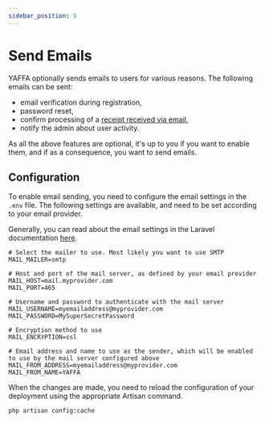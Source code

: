 ```yaml
---
sidebar_position: 5
---
```


# Send Emails

YAFFA optionally sends emails to users for various reasons. The following emails can be sent:
* email verification during registration,
* password reset,
* confirm processing of a [receipt received via email](process-receipts-with-ai.md),
* notify the admin about user activity.

As all the above features are optional, it's up to you if you want to enable them, and if as a consequence, you want to send emails.

## Configuration

To enable email sending, you need to configure the email settings in the `.env` file. The following settings are available, and need to be set according to your email provider.

Generally, you can read about the email settings in the Laravel documentation [here](https://laravel.com/docs/10.x/mail#configuration).

```env
# Select the mailer to use. Most likely you want to use SMTP
MAIL_MAILER=smtp

# Host and port of the mail server, as defined by your email provider
MAIL_HOST=mail.myprovider.com
MAIL_PORT=465

# Username and password to authenticate with the mail server
MAIL_USERNAME=myemailaddress@myprovider.com
MAIL_PASSWORD=MySuperSecretPassword

# Encryption method to use
MAIL_ENCRYPTION=ssl

# Email address and name to use as the sender, which will be enabled to use by the mail server configured above
MAIL_FROM_ADDRESS=myemailaddress@myprovider.com
MAIL_FROM_NAME=YAFFA
```

When the changes are made, you need to reload the configuration of your deployment using the appropriate Artisan command.

```bash
php artisan config:cache
```
